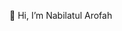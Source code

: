 👋 Hi, I’m Nabilatul Arofah


<!---
nabilatularofah/nabilatularofah is a ✨ special ✨ repository because its `README.md` (this file) appears on your GitHub profile.
You can click the Preview link to take a look at your changes.
--->
